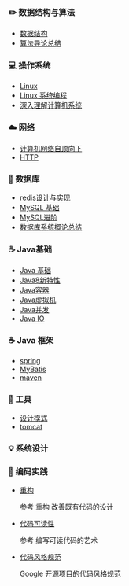 ### :pencil2: 数据结构与算法

- [数据结构](./notes/数据结构与算法/数据结构.md) 
- [算法导论总结](./notes/数据结构与算法/算法导论总结.md) 

### :computer: 操作系统

- [Linux](./notes/操作系统/Linux.md)
- [Linux 系统编程](./notes/操作系统/Linux系统编程.md) 
- [深入理解计算机系统](./notes/操作系统/深入理解计算机系统.md) 

### :cloud: 网络 

- [计算机网络自顶向下](./notes/计网/计算机网络自顶向下.md) 
- [HTTP](./notes/计网/HTTP.md) 

### :floppy_disk: 数据库 

- [redis设计与实现](./notes/数据库/redis设计与实现.md) 
- [MySQL 基础](./notes/数据库/MySQL.md)
- [MySQL进阶](./notes/数据库/MySQL进阶.md) 
- [数据库系统概论总结](./notes/数据库/数据库系统概论总结.md) 

### :coffee: Java基础

- [Java 基础](./notes/java/Java基础.md) 
- [Java8新特性](./notes/java/Java新特性.md) 
- [Java容器](./notes/java/Java容器.md) 
- [Java虚拟机](./notes/java/Java虚拟机.md) 
- [Java并发](./notes/java/Java并发编程.md)
- [Java IO](./notes/java/Java_IO.md) 

### ☕️ Java 框架

- [spring](./notes/框架/spring总结.md)
- [MyBatis](./notes/框架/MyBatis.md)
- [maven](./notes/框架/maven.md) 

### 🔨 工具 

- [设计模式](./notes/设计模式/设计模式.md) 
- [tomcat](./notes/中间件/tomcat.md) 

### :bulb: 系统设计 



### :speak_no_evil: 编码实践 

- [重构](./notes/重构.md)

  参考 重构 改善既有代码的设计

- [代码可读性](./notes/代码可读性.md)

  参考 编写可读代码的艺术

- [代码风格规范](./notes/代码风格规范.md)

  Google 开源项目的代码风格规范
